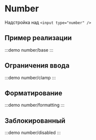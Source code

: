 # Number

Надстройка над `<input type="number" />`

## Пример реализации

:::demo
number/base
:::

## Ограничения ввода

:::demo
number/clamp
:::

## Форматирование

:::demo
number/formatting
:::

## Заблокированный

:::demo
number/disabled
:::
